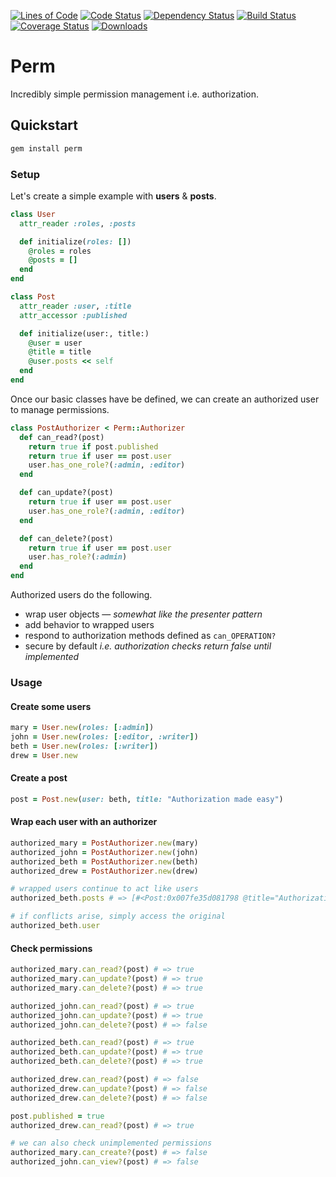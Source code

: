 [![Lines of Code](http://img.shields.io/badge/lines_of_code-25-brightgreen.svg?style=flat)](http://blog.codinghorror.com/the-best-code-is-no-code-at-all/)
[![Code Status](http://img.shields.io/codeclimate/maintainability/hopsoft/perm.svg?style=flat)](https://codeclimate.com/github/hopsoft/perm)
[![Dependency Status](http://img.shields.io/gemnasium/hopsoft/perm.svg?style=flat)](https://gemnasium.com/hopsoft/perm)
[![Build Status](http://img.shields.io/travis/hopsoft/perm.svg?style=flat)](https://travis-ci.org/hopsoft/perm)
[![Coverage Status](https://img.shields.io/coveralls/hopsoft/perm.svg?style=flat)](https://coveralls.io/r/hopsoft/perm?branch=master)
[![Downloads](http://img.shields.io/gem/dt/perm.svg?style=flat)](http://rubygems.org/gems/perm)

# Perm

Incredibly simple permission management i.e. authorization.

## Quickstart

```sh
gem install perm
```

### Setup

Let's create a simple example with __users__ & __posts__.

```ruby
class User
  attr_reader :roles, :posts

  def initialize(roles: [])
    @roles = roles
    @posts = []
  end
end
```

```ruby
class Post
  attr_reader :user, :title
  attr_accessor :published

  def initialize(user:, title:)
    @user = user
    @title = title
    @user.posts << self
  end
end
```

Once our basic classes have be defined, we can create an authorized user to manage permissions.

```ruby
class PostAuthorizer < Perm::Authorizer
  def can_read?(post)
    return true if post.published
    return true if user == post.user
    user.has_one_role?(:admin, :editor)
  end

  def can_update?(post)
    return true if user == post.user
    user.has_one_role?(:admin, :editor)
  end

  def can_delete?(post)
    return true if user == post.user
    user.has_role?(:admin)
  end
end
```

Authorized users do the following.

- wrap user objects &mdash; _somewhat like the presenter pattern_
- add behavior to wrapped users
- respond to authorization methods defined as `can_OPERATION?`
- secure by default _i.e. authorization checks return false until implemented_

### Usage

#### Create some users

```ruby
mary = User.new(roles: [:admin])
john = User.new(roles: [:editor, :writer])
beth = User.new(roles: [:writer])
drew = User.new
```

#### Create a post

```ruby
post = Post.new(user: beth, title: "Authorization made easy")
```

#### Wrap each user with an authorizer
```ruby
authorized_mary = PostAuthorizer.new(mary)
authorized_john = PostAuthorizer.new(john)
authorized_beth = PostAuthorizer.new(beth)
authorized_drew = PostAuthorizer.new(drew)

# wrapped users continue to act like users
authorized_beth.posts # => [#<Post:0x007fe35d081798 @title="Authorization made easy"...

# if conflicts arise, simply access the original
authorized_beth.user
```

#### Check permissions

```ruby
authorized_mary.can_read?(post) # => true
authorized_mary.can_update?(post) # => true
authorized_mary.can_delete?(post) # => true

authorized_john.can_read?(post) # => true
authorized_john.can_update?(post) # => true
authorized_john.can_delete?(post) # => false

authorized_beth.can_read?(post) # => true
authorized_beth.can_update?(post) # => true
authorized_beth.can_delete?(post) # => true

authorized_drew.can_read?(post) # => false
authorized_drew.can_update?(post) # => false
authorized_drew.can_delete?(post) # => false

post.published = true
authorized_drew.can_read?(post) # => true

# we can also check unimplemented permissions
authorized_mary.can_create?(post) # => false
authorized_john.can_view?(post) # => false
```
